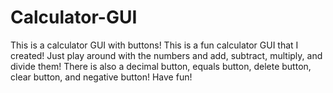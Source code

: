 # Calculator-GUI
This is a calculator GUI with buttons!
This is a fun calculator GUI that I created!
Just play around with the numbers and add, subtract, multiply, and divide them!
There is also a decimal button, equals button, delete button, clear button, and negative button!
Have fun!
